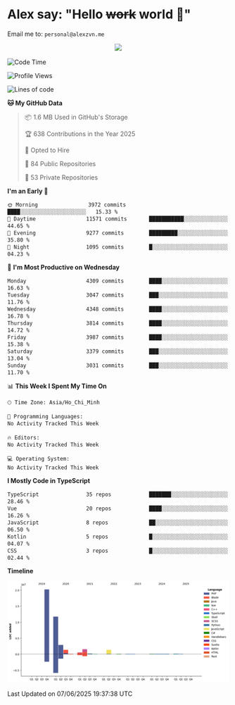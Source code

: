 # Alex say: "Hello ~~work~~ world 🐾"
Email me to: `personal@alexzvn.me`


<p align=center>
  <a href="https://skillicons.dev">
    <img src="https://skillicons.dev/icons?i=ts,js,php,nodejs,bun,vue,nuxt,react,svelte,tauri,laravel,rust,mongodb,docker,electron,redis,rabbitmq,tailwind,git,cloudflare,elysia,mysql,nginx,rollupjs,sentry,ubuntu,yarn,html,css,vite" />
  </a>
</p>

<!--START_SECTION:waka-->
![Code Time](http://img.shields.io/badge/Code%20Time-1%2C066%20hrs%2055%20mins-blue)

![Profile Views](http://img.shields.io/badge/Profile%20Views-0-blue)

![Lines of code](https://img.shields.io/badge/From%20Hello%20World%20I%27ve%20Written-40.8%20million%20lines%20of%20code-blue)

**🐱 My GitHub Data** 

> 📦 1.6 MB Used in GitHub's Storage 
 > 
> 🏆 638 Contributions in the Year 2025
 > 
> 💼 Opted to Hire
 > 
> 📜 84 Public Repositories 
 > 
> 🔑 53 Private Repositories 
 > 
**I'm an Early 🐤** 

```text
🌞 Morning                3972 commits        ████░░░░░░░░░░░░░░░░░░░░░   15.33 % 
🌆 Daytime                11571 commits       ███████████░░░░░░░░░░░░░░   44.65 % 
🌃 Evening                9277 commits        █████████░░░░░░░░░░░░░░░░   35.80 % 
🌙 Night                  1095 commits        █░░░░░░░░░░░░░░░░░░░░░░░░   04.23 % 
```
📅 **I'm Most Productive on Wednesday** 

```text
Monday                   4309 commits        ████░░░░░░░░░░░░░░░░░░░░░   16.63 % 
Tuesday                  3047 commits        ███░░░░░░░░░░░░░░░░░░░░░░   11.76 % 
Wednesday                4348 commits        ████░░░░░░░░░░░░░░░░░░░░░   16.78 % 
Thursday                 3814 commits        ████░░░░░░░░░░░░░░░░░░░░░   14.72 % 
Friday                   3987 commits        ████░░░░░░░░░░░░░░░░░░░░░   15.38 % 
Saturday                 3379 commits        ███░░░░░░░░░░░░░░░░░░░░░░   13.04 % 
Sunday                   3031 commits        ███░░░░░░░░░░░░░░░░░░░░░░   11.70 % 
```


📊 **This Week I Spent My Time On** 

```text
🕑︎ Time Zone: Asia/Ho_Chi_Minh

💬 Programming Languages: 
No Activity Tracked This Week

🔥 Editors: 
No Activity Tracked This Week

💻 Operating System: 
No Activity Tracked This Week
```

**I Mostly Code in TypeScript** 

```text
TypeScript               35 repos            ███████░░░░░░░░░░░░░░░░░░   28.46 % 
Vue                      20 repos            ████░░░░░░░░░░░░░░░░░░░░░   16.26 % 
JavaScript               8 repos             ██░░░░░░░░░░░░░░░░░░░░░░░   06.50 % 
Kotlin                   5 repos             █░░░░░░░░░░░░░░░░░░░░░░░░   04.07 % 
CSS                      3 repos             █░░░░░░░░░░░░░░░░░░░░░░░░   02.44 % 
```



**Timeline**

![Lines of Code chart](https://raw.githubusercontent.com/alexzvn/alexzvn/main/assets/bar_graph.png)


 Last Updated on 07/06/2025 19:37:38 UTC
<!--END_SECTION:waka-->
